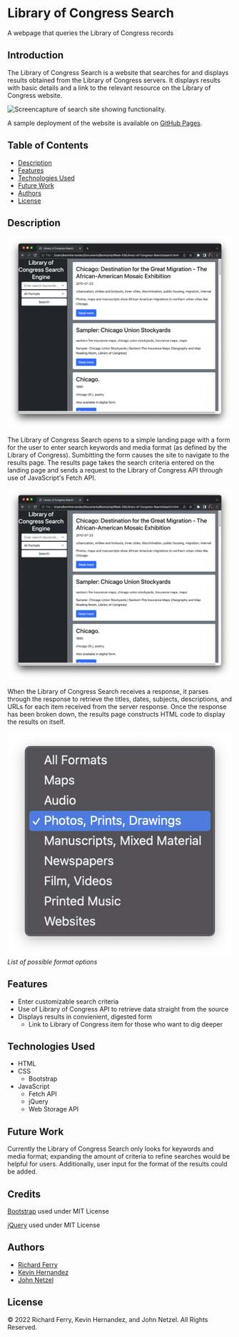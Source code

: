 # Library of Congress Search
A webpage that queries the Library of Congress records


## Introduction 

The Library of Congress Search is a website that searches for and displays results obtained from the Library of Congress servers. It displays results with basic details and a link to the relevant resource on the Library of Congress website.

![Screencapture of search site showing functionality.](https://github.com/kh288/Library-of-Congress-Search/blob/main/assets/images/readme/loc-animated-example.gif)

A sample deployment of the website is available on [GitHub Pages](https://kh288.github.io/Library-of-Congress-Search/).


## Table of Contents

* [Description](#description)
* [Features](#features)
* [Technologies Used](#technologies-used)
* [Future Work](#future-work)
* [Authors](#authors)
* [License](#license)


## Description

![Screenshot of landing page](https://github.com/kh288/Library-of-Congress-Search/blob/main/assets/images/readme/screenshot-2.png)

The Library of Congress Search opens to a simple landing page with a form for the user to enter search keywords and media format (as defined by the Library of Congress). Sumbitting the form causes the site to navigate to the results page. The results page takes the search criteria entered on the landing page and sends a request to the Library of Congress API through use of JavaScript's Fetch API.

![Screenshot of results page](https://github.com/kh288/Library-of-Congress-Search/blob/main/assets/images/readme/screenshot-2.png)

When the Library of Congress Search receives a response, it parses through the response to retrieve the titles, dates, subjects, descriptions, and URLs for each item received from the server response. Once the response has been broken down, the results page constructs HTML code to display the results on itself.

![Screencapture of search site showing format opitons](https://github.com/kh288/Library-of-Congress-Search/blob/main/assets/images/readme/screenshot-3.png)
*List of possible format options*

## Features

* Enter customizable search criteria
* Use of Library of Congress API to retrieve data straight from the source
* Displays results in convienient, digested form
  * Link to Library of Congress item for those who want to dig deeper


## Technologies Used

* HTML
* CSS
  * Bootstrap
* JavaScript
  * Fetch API
  * jQuery
  * Web Storage API


## Future Work

Currently the Library of Congress Search only looks for keywords and media format; expanding the amount of criteria to refine searches would be helpful for users. Additionally, user input for the format of the results could be added.


## Credits

[Bootstrap](https://getbootstrap.com/) used under MIT License

[jQuery](https://jquery.com/) used under MIT License


## Authors

* [Richard Ferry](https://github.com/rich-f-p)
* [Kevin Hernandez](https://github.com/kh288)
* [John Netzel](https://github.com/CommieDog)

## License
&copy; 2022 Richard Ferry, Kevin Hernandez, and John Netzel. All Rights Reserved.
